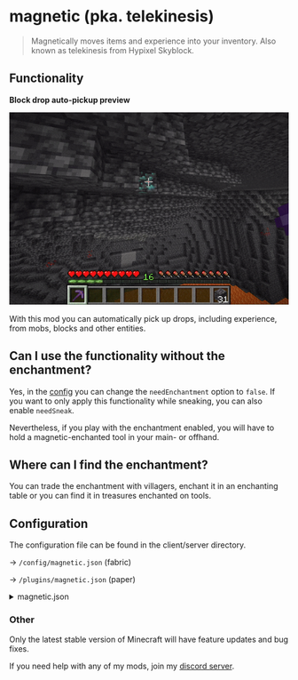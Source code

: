 # magnetic (pka. telekinesis)

> Magnetically moves items and experience into your inventory. Also known as telekinesis from Hypixel Skyblock.

## Functionality

**Block drop auto-pickup preview**

![Block drop auto-pickup preview](https://raw.githubusercontent.com/btwonion/magnetic/refs/heads/master/media/magnetic-showcase-cave.gif)

With this mod you can automatically pick up drops, including experience, from mobs, blocks and other entities.

## Can I use the functionality without the enchantment?

Yes, in the [config](#Configuration) you can change the `needEnchantment` option to `false`. If you want to only apply
this functionality while sneaking, you can also enable `needSneak`.

Nevertheless, if you play with the enchantment enabled, you will have to hold a magnetic-enchanted tool in your main- or
offhand.

## Where can I find the enchantment?

You can trade the enchantment with villagers, enchant it in an enchanting table or you can find it in treasures
enchanted on tools.

## Configuration

The configuration file can be found in the client/server directory.

-> `/config/magnetic.json` (fabric) 

-> `/plugins/magnetic.json` (paper) 

<details>
<summary>magnetic.json</summary>

```json5
{
    "version": 1,
    // For migration purposes only, just ignore this.
    "config": {
        "needEnchantment": true,
        // Defines whether Magnetic should without or with the enchantment on the tool.
        "needSneak": false,
        // Defines whether the player should have to sneak to use Magnetic.
        "expAllowed": true,
        // Enables the use of Magnetic for exp drops.
        "itemsAllowed": true
        // Enables the use of Magnetic for item drops.
    }
}
```

</details>

### Other

Only the latest stable version of Minecraft will have feature updates and bug fixes. 

If you need help with any of my mods, join my [discord server](https://nyon.dev/discord).

